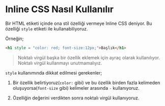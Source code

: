 # **Inline CSS Nasıl Kullanılır**

Bir HTML etiketi içinde ona stil özelliği vermeye Inline CSS deniyor. Bu özelliği `style` etiketi ile kullanabiliyoruz.

Örneğin;
```html
<h1 style = "color: red; font-size:12px;">Başlık</h1>
```
> Noktalı virgül başka bir özellik eklemek için ayraç olarak kullanılıyor. Noktalı virgül kullanmayı unutmamalıyız.

`style` kullanımında dikkat edilmesi gerekenler;
1. Bir özellik belirtiyoruz(`color:` gibi) ve bu özellik birden fazla kelimeden oluşuyorsa(`font-size` gibi) kelimeler arasında `-` kullanıyoruz.

2. Özelliğin değerini verdikten sonra noktalı virgül kullanıyoruz.
